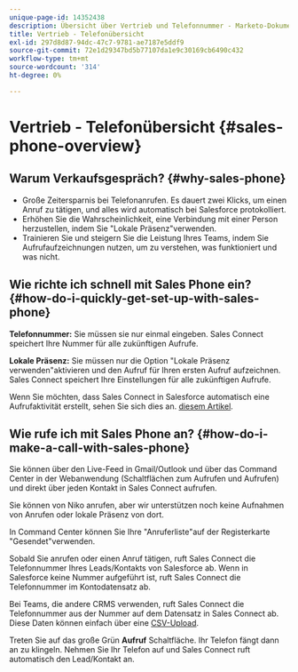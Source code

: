```yaml
---
unique-page-id: 14352438
description: Übersicht über Vertrieb und Telefonnummer - Marketo-Dokumente - Produktdokumentation
title: Vertrieb - Telefonübersicht
exl-id: 297d8d87-94dc-47c7-9781-ae7187e5ddf9
source-git-commit: 72e1d29347bd5b77107da1e9c30169cb6490c432
workflow-type: tm+mt
source-wordcount: '314'
ht-degree: 0%

---
```


# Vertrieb - Telefonübersicht {#sales-phone-overview}

## Warum Verkaufsgespräch? {#why-sales-phone}

* Große Zeitersparnis bei Telefonanrufen. Es dauert zwei Klicks, um einen Anruf zu tätigen, und alles wird automatisch bei Salesforce protokolliert.
* Erhöhen Sie die Wahrscheinlichkeit, eine Verbindung mit einer Person herzustellen, indem Sie &quot;Lokale Präsenz&quot;verwenden.
* Trainieren Sie und steigern Sie die Leistung Ihres Teams, indem Sie Aufrufaufzeichnungen nutzen, um zu verstehen, was funktioniert und was nicht.

## Wie richte ich schnell mit Sales Phone ein? {#how-do-i-quickly-get-set-up-with-sales-phone}

**Telefonnummer:** Sie müssen sie nur einmal eingeben. Sales Connect speichert Ihre Nummer für alle zukünftigen Aufrufe.

**Lokale Präsenz:** Sie müssen nur die Option &quot;Lokale Präsenz verwenden&quot;aktivieren und den Aufruf für Ihren ersten Aufruf aufzeichnen. Sales Connect speichert Ihre Einstellungen für alle zukünftigen Aufrufe.

Wenn Sie möchten, dass Sales Connect in Salesforce automatisch eine Aufrufaktivität erstellt, sehen Sie sich dies an. [diesem Artikel](/help/marketo/product-docs/marketo-sales-connect/phone/calls-arent-logging-to-salesforce.md).

## Wie rufe ich mit Sales Phone an? {#how-do-i-make-a-call-with-sales-phone}

Sie können über den Live-Feed in Gmail/Outlook und über das Command Center in der Webanwendung (Schaltflächen zum Aufrufen und Aufrufen) und direkt über jeden Kontakt in Sales Connect aufrufen.

Sie können von Niko anrufen, aber wir unterstützen noch keine Aufnahmen von Anrufen oder lokale Präsenz von dort.

In Command Center können Sie Ihre &quot;Anruferliste&quot;auf der Registerkarte &quot;Gesendet&quot;verwenden.

Sobald Sie anrufen oder einen Anruf tätigen, ruft Sales Connect die Telefonnummer Ihres Leads/Kontakts von Salesforce ab. Wenn in Salesforce keine Nummer aufgeführt ist, ruft Sales Connect die Telefonnummer im Kontodatensatz ab.

Bei Teams, die andere CRMS verwenden, ruft Sales Connect die Telefonnummer aus der Nummer auf dem Datensatz in Sales Connect ab. Diese Daten können einfach über eine [CSV-Upload](/help/marketo/product-docs/marketo-sales-connect/people/managing-contacts/import-contacts-via-csv.md).

Treten Sie auf das große Grün **Aufruf** Schaltfläche. Ihr Telefon fängt dann an zu klingeln. Nehmen Sie Ihr Telefon auf und Sales Connect ruft automatisch den Lead/Kontakt an.
